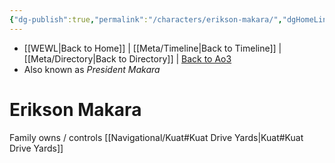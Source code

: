 ```yaml
---
{"dg-publish":true,"permalink":"/characters/erikson-makara/","dgHomeLink":false}
---
```


- [[WEWL\|Back to Home]] | [[Meta/Timeline\|Back to Timeline]] | [[Meta/Directory\|Back to Directory]] | [Back to Ao3](https://archiveofourown.org/works/19334440/chapters/45992584)
- Also known as *President Makara*

# Erikson Makara

Family owns / controls [[Navigational/Kuat#Kuat Drive Yards\|Kuat#Kuat Drive Yards]]